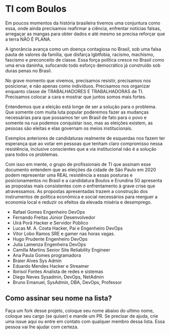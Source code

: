 # TI com Boulos

Em poucos momentos da história brasileira tivemos uma conjuntura como essa, onde ainda precisamos reafirmar a ciência, enfrentar notícias falsas, arregaçar as mangas para obter dados e até mesmo se precisa reforçar que a terra NÃO É PLANA.

A ignorância avança como um doença contagiosa no Brasil, sob uma falsa pauta de valores da família, que disfarça lgbtfobia, racismo, machismo, fascismo e preconceito de classe. Essa força política cresce no Brasil como uma erva daninha, sufocando todo esforço democrático já construído sob duras penas no Brasil.

No grave momento que vivemos, precisamos resistir, precisamos nos posicionar, e não apenas como indivíduos. Precisamos nos organizar enquanto classe de TRABALHADORES E TRABALHADORAS de TI. Precisamos colocar a cara e mostrar que juntos somos mais fortes.

Entendemos que a eleição está longe de ser a solução para o problema. Que somente com muita luta popular poderemos fazer as mudanças necessárias para que possamos ter um Brasil de fato para o povo e somente na rua podemos conquistar isso, mas as eleições existem, as pessoas são eleitas e elas governam os meios institucionais. 

Exemplos anteriores de candidaturas realmente de esquerdas nos fazem ter esperança que ao votar em pessoas que tenham claro compromisso nessa resistência, inclusive conscientes que a via institucional não é a solução para todos os problemas.

Com isso em mente, o grupo de profissionais de TI que assinam esse documento entendem que as eleições da cidade de São Paulo em 2020 podem representar uma REAL resistência a essas posturas e posicionamentos no Brasil e a candidatura Boulos e Erundina 50 apresenta as propostas mais consistentes com o enfrentamento à grave crise que atravessamos. As propostas apresentadas trazem a construção dos instrumentos de política econômica e social necessários para reerguer a economia local e reduzir os efeitos da elevada miséria e desemprego.

 - Rafael Gomes  Engenheiro DevOps
 - Fernando Freitas Júnior  Desenvolvedor
 - Uirá Porã  Hacker e Servidor Público
 - Lucas M. A. Costa  Hacker, Pai e Engenheiro DevOps
 - Vitor Lobo Ramos  SRE e gamer nas horas vagas.
 - Hugo Prudente  Engenheiro DevOps
 - Julia Lamenza  Engenheira DevOps 
 - Camilla Martins  Senior Site Reliability Engineer 
 - Ana Paula Gomes  programadora
 - Braier Alves  Sys Admin
 - Eduardo Mendes  Hacker e Streamer
 - Ibirisol Fontes  Analista de redes e sistemas
 - Diego Neves Sysadmin, DevOps, NetAdmin
 - Bruno Emanuel, SysAdmin, DBA, DevOps, Professor

## Como assinar seu nome na lista? 

Faça um fork desse projeto, coloque seu nome abaixo do ultimo nome, coloque seu cargo (se quiser) e mande um PR. Se precisar de ajuda, crie uma issue aqui ou entre em contato com qualquer membro dessa lista. Essa pessoa vai lhe ajudar com certeza.
